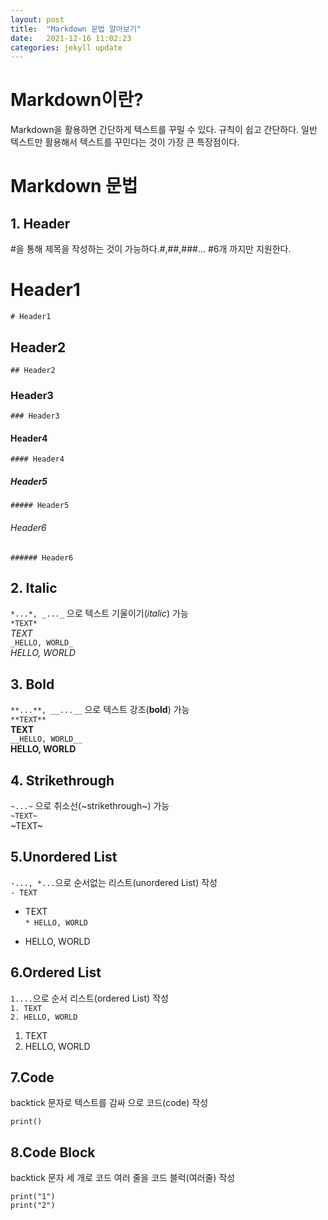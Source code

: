 ```yaml
---
layout: post
title:  "Markdown 문법 알아보기"
date:   2021-12-16 11:02:23
categories: jekyll update
---
```

# Markdown이란?
Markdown을 활용하면 간단하게 텍스트를 꾸밀 수 있다.
규칙이 쉽고 간단하다. 일반 텍스트만 활용해서 텍스트를 꾸민다는 것이 가장 큰 특장점이다.

# Markdown 문법

## 1. Header

#을 통해 제목을 작성하는 것이 가능하다.#,##,###... #6개 까지만 지원한다.   

# Header1
`# Header1`
## Header2
`## Header2`
### Header3
`### Header3`
#### Header4
`#### Header4`
##### Header5
`##### Header5`
###### Header6
`###### Header6`

## 2. Italic

`*...*, _..._` 으로 텍스트 기울이기(*italic*) 가능  
`*TEXT*`  
*TEXT*  
`_HELLO, WORLD_`  
_HELLO, WORLD_  

## 3. Bold

`**...**, __...__` 으로 텍스트 강조(**bold**) 가능  
`**TEXT**`  
**TEXT**  
`__HELLO, WORLD__`  
__HELLO, WORLD__  

## 4. Strikethrough

`~...~` 으로 취소선(~strikethrough~) 가능  
`~TEXT~`  
~TEXT~

## 5.Unordered List

`-..., *...`으로 순서없는 리스트(unordered List) 작성  
`- TEXT`  
- TEXT  
`* HELLO, WORLD`  
* HELLO, WORLD  

## 6.Ordered List

`1....`으로 순서 리스트(ordered List) 작성  
`1. TEXT`  
`2. HELLO, WORLD`  
1. TEXT
2. HELLO, WORLD  

## 7.Code

backtick 문자로 텍스트를 감싸 으로 코드(code) 작성   

`print()`  

## 8.Code Block

backtick 문자 세 개로 코드 여러 줄을  코드 블럭(여러줄) 작성  

```
print("1")
print("2")
```
